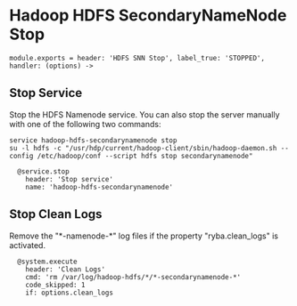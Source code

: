 
# Hadoop HDFS SecondaryNameNode Stop

    module.exports = header: 'HDFS SNN Stop', label_true: 'STOPPED', handler: (options) ->

## Stop Service

Stop the HDFS Namenode service. You can also stop the server manually with one of
the following two commands:

```
service hadoop-hdfs-secondarynamenode stop
su -l hdfs -c "/usr/hdp/current/hadoop-client/sbin/hadoop-daemon.sh --config /etc/hadoop/conf --script hdfs stop secondarynamenode"
```

      @service.stop
        header: 'Stop service'
        name: 'hadoop-hdfs-secondarynamenode'

## Stop Clean Logs

Remove the "\*-namenode-\*" log files if the property "ryba.clean_logs" is
activated.

      @system.execute
        header: 'Clean Logs'
        cmd: 'rm /var/log/hadoop-hdfs/*/*-secondarynamenode-*'
        code_skipped: 1
        if: options.clean_logs
